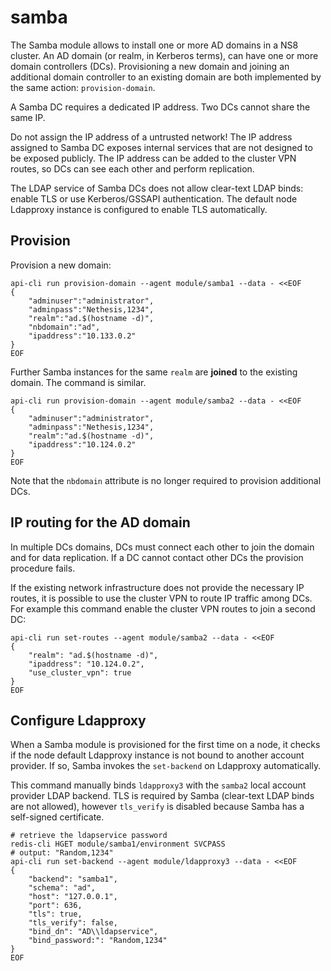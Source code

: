 # samba

The Samba module allows to install one or more AD domains in a NS8
cluster. An AD domain (or realm, in Kerberos terms), can have one or more
domain controllers (DCs). Provisioning a new domain and joining an
additional domain controller to an existing domain are both implemented by
the same action: `provision-domain`.

A Samba DC requires a dedicated IP address. Two DCs cannot share the same
IP.

Do not assign the IP address of a untrusted network! The IP address
assigned to Samba DC exposes internal services that are not designed to be
exposed publicly. The IP address can be added to the cluster VPN routes,
so DCs can see each other and perform replication.

The LDAP service of Samba DCs does not allow clear-text LDAP binds: enable
TLS or use Kerberos/GSSAPI authentication. The default node Ldapproxy
instance is configured to enable TLS automatically.


## Provision

Provision a new domain:

    api-cli run provision-domain --agent module/samba1 --data - <<EOF
    {
        "adminuser":"administrator",
        "adminpass":"Nethesis,1234",
        "realm":"ad.$(hostname -d)",
        "nbdomain":"ad",
        "ipaddress":"10.133.0.2"
    }
    EOF

Further Samba instances for the same `realm` are **joined** to the existing domain.
The command is similar.

    api-cli run provision-domain --agent module/samba2 --data - <<EOF
    {
        "adminuser":"administrator",
        "adminpass":"Nethesis,1234",
        "realm":"ad.$(hostname -d)",
        "ipaddress":"10.124.0.2"
    }
    EOF

Note that the `nbdomain` attribute is no longer required to provision
additional DCs.

## IP routing for the AD domain

In multiple DCs domains, DCs must connect each other to join the domain
and for data replication. If a DC cannot contact other DCs the provision
procedure fails.

If the existing network infrastructure does not provide the necessary IP
routes, it is possible to use the cluster VPN to route IP traffic among
DCs. For example this command enable the cluster VPN routes to join a second
DC:

    api-cli run set-routes --agent module/samba2 --data - <<EOF
    {
        "realm": "ad.$(hostname -d)",
        "ipaddress": "10.124.0.2",
        "use_cluster_vpn": true
    }
    EOF

## Configure Ldapproxy

When a Samba module is provisioned for the first time on a node, it checks
if the node default Ldapproxy instance is not bound to another account
provider. If so, Samba invokes the `set-backend` on Ldapproxy
automatically.

This command manually binds `ldapproxy3` with the `samba2` local account
provider LDAP backend. TLS is required by Samba (clear-text LDAP binds are
not allowed), however `tls_verify` is disabled because Samba has a
self-signed certificate.

    # retrieve the ldapservice password
    redis-cli HGET module/samba1/environment SVCPASS
    # output: "Random,1234"
    api-cli run set-backend --agent module/ldapproxy3 --data - <<EOF
    {
        "backend": "samba1",
        "schema": "ad",
        "host": "127.0.0.1",
        "port": 636,
        "tls": true,
        "tls_verify": false,
        "bind_dn": "AD\\ldapservice",
        "bind_password:": "Random,1234"
    }
    EOF

